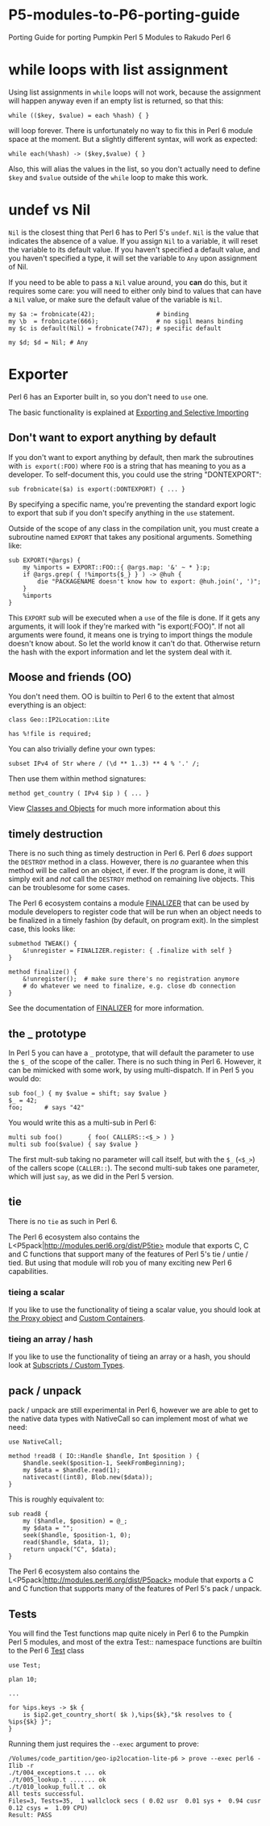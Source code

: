 # P5-modules-to-P6-porting-guide
Porting Guide for porting Pumpkin Perl 5 Modules to Rakudo Perl 6

# while loops with list assignment

Using list assignments in `while` loops will not work, because the assignment
will happen anyway even if an empty list is returned, so that this:

    while (($key, $value) = each %hash) { }

will loop forever.  There is unfortunately no way to fix this in Perl 6 module
space at the moment.  But a slightly different syntax, will work as expected:

    while each(%hash) -> ($key,$value) { }

Also, this will alias the values in the list, so you don't actually need to
define `$key` and `$value` outside of the `while` loop to make this work.

# undef vs Nil

`Nil` is the closest thing that Perl 6 has to Perl 5's `undef`.  `Nil` is the
value that indicates the absence of a value.  If you assign `Nil` to a
variable, it will reset the variable to its default value.  If you haven't
specified a default value, and you haven't specified a type, it will set the
variable to `Any` upon assignment of Nil.

If you need to be able to pass a `Nil` value around, you **can** do this, but
it requires some care: you will need to either only bind to values that can
have a `Nil` value, or make sure the default value of the variable is `Nil`.

    my $a := frobnicate(42);                 # binding
    my \b  = frobnicate(666);                # no sigil means binding
    my $c is default(Nil) = frobnicate(747); # specific default

    my $d; $d = Nil; # Any

# Exporter
Perl 6 has an Exporter built in, so you don't need to `use` one.

The basic functionality is explained at
[Exporting and Selective Importing](https://docs.perl6.org/language/modules#Exporting_and_Selective_Importing)

## Don't want to export anything by default

If you don't want to export anything by default, then mark the subroutines
with `is export(:FOO)` where `FOO` is a string that has meaning to you as a
developer.  To self-document this, you could use the string "DONTEXPORT":

    sub frobnicate($a) is export(:DONTEXPORT) { ... }

By specifying a specific name, you're preventing the standard export logic to
export that sub if you don't specify anything in the `use` statement.

Outside of the scope of any class in the compilation unit, you must create a
subroutine named `EXPORT` that takes any positional arguments.  Something
like:

    sub EXPORT(*@args) {
        my %imports = EXPORT::FOO::{ @args.map: '&' ~ * }:p;
        if @args.grep( { !%imports{$_} } ) -> @huh {
            die "PACKAGENAME doesn't know how to export: @huh.join(', ')";
        }   
        %imports
    }

This `EXPORT` sub will be executed when a `use` of the file is done.  If it
gets any arguments, it will look if they're marked with "is export(:FOO)".
If not all arguments were found, it means one is trying to import things the
module doesn't know about.  So let the world know it can't do that.
Otherwise return the hash with the export information and let the system
deal with it.

## Moose and friends (OO)

You don't need them. OO is builtin to Perl 6 to the extent that almost
everything is an object:

    class Geo::IP2Location::Lite

    has %!file is required;

You can also trivially define your own types:

    subset IPv4 of Str where / (\d ** 1..3) ** 4 % '.' /;

Then use them within method signatures:

    method get_country ( IPv4 $ip ) { ... }

View [Classes and Objects](https://docs.perl6.org/language/classtut) for much
more information about this

## timely destruction

There is no such thing as timely destruction in Perl 6.  Perl 6 *does* support
the `DESTROY` method in a class.  However, there is *no* guarantee when this
method will be called on an object, if ever.  If the program is done, it
will simply exit and *not* call the `DESTROY` method on remaining live
objects.  This can be troublesome for some cases.

The Perl 6 ecosystem contains a module [FINALIZER](http://modules.perl6.org/dist/FINALIZER)
that can be used by module developers to register code that will be run when
an object needs to be finalized in a timely fashion (by default, on program
exit).  In the simplest case, this looks like:

    submethod TWEAK() {
        &!unregister = FINALIZER.register: { .finalize with self }
    }

    method finalize() {
        &!unregister();  # make sure there's no registration anymore
        # do whatever we need to finalize, e.g. close db connection
    }

See the documentation of [FINALIZER](http://modules.perl6.org/dist/FINALIZER)
for more information.

## the _ prototype

In Perl 5 you can have a `_` prototype, that will default the parameter to
use the `$_` of the scope of the caller.  There is no such thing in Perl 6.
However, it can be mimicked with some work, by using multi-dispatch.  If
in Perl 5 you would do:

    sub foo(_) { my $value = shift; say $value }
    $_ = 42;
    foo;      # says "42"

You would write this as a multi-sub in Perl 6:

    multi sub foo()       { foo( CALLERS::<$_> ) }
    multi sub foo($value) { say $value }

The first mult-sub taking no parameter will call itself, but with the `$_`
(`<$_>`) of the callers scope (`CALLER::`).  The second multi-sub takes
one parameter, which will just `say`, as we did in the Perl 5 version.

## tie

There is no `tie` as such in Perl 6.

The Perl 6 ecosystem also contains the L<P5pack|http://modules.perl6.org/dist/P5tie> module that exports C<tie>, C<untie> and C<tied> functions that support
many of the features of Perl 5's tie / untie / tied.  But using that module
will rob you of many exciting new Perl 6 capabilities.

### tieing a scalar

If you like to use the functionality of tieing a scalar value, you should look
at [the Proxy object](https://docs.perl6.org/type/Proxy) and
[Custom Containers](https://docs.perl6.org/language/containers).

### tieing an array / hash

If you like to use the functionality of tieing an array or a hash, you should
look at [Subscripts / Custom Types](https://docs.perl6.org/language/subscripts#Custom_types).

## pack / unpack

pack / unpack are still experimental in Perl 6, however we are able to get
to the native data types with NativeCall so can implement most of what we need:

    use NativeCall;

    method !read8 ( IO::Handle $handle, Int $position ) {
        $handle.seek($position-1, SeekFromBeginning);
        my $data = $handle.read(1);
        nativecast((int8), Blob.new($data));
    }

This is roughly equivalent to:

    sub read8 {
        my ($handle, $position) = @_;
        my $data = "";
        seek($handle, $position-1, 0);
        read($handle, $data, 1);
        return unpack("C", $data);
    }

The Perl 6 ecosystem also contains the L<P5pack|http://modules.perl6.org/dist/P5pack> module that exports a C<pack> and C<unpack> function that supports many
of the features of Perl 5's pack / unpack.

## Tests

You will find the Test functions map quite nicely in Perl 6 to the Pumpkin
Perl 5 modules, and most of the extra Test:: namespace functions are builtin
to the Perl 6
[Test](https://docs.perl6.org/language/testing) class

    use Test;

    plan 10;

    ...

    for %ips.keys -> $k {
        is $ip2.get_country_short( $k ),%ips{$k},"$k resolves to { %ips{$k} }";
    }

Running them just requires the `--exec` argument to prove:

    /Volumes/code_partition/geo-ip2location-lite-p6 > prove --exec perl6 -Ilib -r
    ./t/004_exceptions.t ... ok
    ./t/005_lookup.t ....... ok
    ./t/010_lookup_full.t .. ok
    All tests successful.
    Files=3, Tests=35,  1 wallclock secs ( 0.02 usr  0.01 sys +  0.94 cusr  0.12 csys =  1.09 CPU)
    Result: PASS
